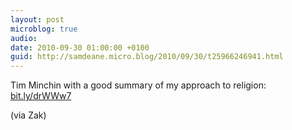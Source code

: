 ```yaml
---
layout: post
microblog: true
audio: 
date: 2010-09-30 01:00:00 +0100
guid: http://samdeane.micro.blog/2010/09/30/t25966246941.html
---
```

Tim Minchin with a good summary of my approach to religion: [bit.ly/drWWw7](http://bit.ly/drWWw7)

(via Zak)
